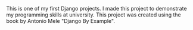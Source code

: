 This is one of my first Django projects. I made this project to demonstrate my programming skills at university. This project was created using the book by Antonio Mele "Django By Example".
